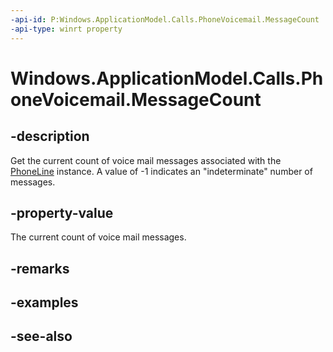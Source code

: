 ```yaml
---
-api-id: P:Windows.ApplicationModel.Calls.PhoneVoicemail.MessageCount
-api-type: winrt property
---
```


<!-- Property syntax
public int MessageCount { get; }
-->

# Windows.ApplicationModel.Calls.PhoneVoicemail.MessageCount

## -description
Get the current count of voice mail messages associated with the [PhoneLine](phoneline.md) instance. A value of -1 indicates an "indeterminate" number of messages.

## -property-value
The current count of voice mail messages.

## -remarks

## -examples

## -see-also
